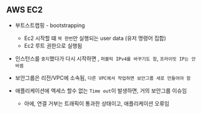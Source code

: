 ## AWS EC2 

- 부트스트랩핑 - bootstrapping
  - Ec2 시작할 떄 `딱 한번`만 실행되는 user data (유저 명령어 집합)
  - Ec2 루트 권한으로 실행됨
- 인스턴스를 `중지`했다가 다시 시작하면 , `퍼블릭 IPv4를 바꾸기도 함`, `프라이빗 IP는 안바뀜`

- 보안그룹은 리전/VPC에 소속됨, `다른 VPC에서 작업하면 보안그룹 새로 만들어야 함`
- 애플리케이션에 액세스 할수 없는 `Time out`이 발생하면, 거의 보안그룹 이슈임
  - 아에, 연결 거부는 트래픽이 통과한 상태이고, 애플리케이션 오류임 




















